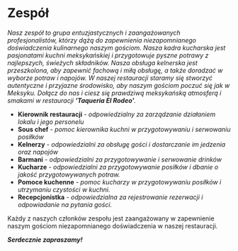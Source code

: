 # Zespół

*Nasz zespół to grupa entuzjastycznych i zaangażowanych profesjonalistów, którzy dążą do zapewnienia niezapomnianego doświadczenia kulinarnego naszym gościom. Nasza kadra kucharska jest pasjonatami kuchni meksykańskiej i przygotowuje pyszne potrawy z najlepszych, świeżych składników. Nasza obsługa kelnerska jest przeszkolona, aby zapewnić fachową i miłą obsługę, a także doradzać w wyborze potraw i napojów. W naszej restauracji staramy się stworzyć autentyczne i przyjazne środowisko, aby naszym gościom poczuć się jak w Meksyku. Dołącz do nas i ciesz się prawdziwą meksykańską atmosferą i smakami w restauracji **'Taqueria El Rodeo'**.*
  
  
- **Kierownik restauracji** - *odpowiedzialny za zarządzanie działaniem lokalu i jego personelu*  
- **Sous chef** - *pomoc kierownika kuchni w przygotowywaniu i serwowaniu posiłków*  
- **Kelnerzy** - *odpowiedzialni za obsługę gości i dostarczanie im jedzenia oraz napojów*  
- **Barmani** - *odpowiedzialni za przygotowywanie i serwowanie drinków*  
- **Kucharze** - *odpowiedzialni za przygotowywanie posiłków i dbanie o jakość przygotowywanych potraw.*  
- **Pomoce kuchenne** - *pomoc kucharzy w przygotowywaniu posiłków i utrzymaniu czystości w kuchni.*  
- **Recepcjonistka** - *odpowiedzialna za rejestrowanie rezerwacji i odpowiadanie na pytania gości.*  
  
  
Każdy z naszych członków zespołu jest zaangażowany w zapewnienie naszym gościom niezapomnianego doświadczenia w naszej restauracji.  
  
  ***Serdecznie zapraszamy!***
